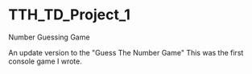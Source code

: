 # TTH_TD_Project_1
Number Guessing Game

An update version to the "Guess The Number Game" 
This was the first console game I wrote. 
